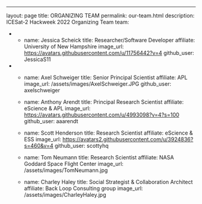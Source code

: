 ---
layout: page
title: ORGANIZING TEAM
permalink: our-team.html
description: ICESat-2 Hackweek 2022 Organizing Team
team:
  - - name: Jessica Scheick
      title: Researcher/Software Developer
      affiliate: University of New Hampshire
      image_url: https://avatars.githubusercontent.com/u/11756442?v=4
      github_user: JessicaS11

  - - name: Axel Schweiger
      title: Senior Principal Scientist
      affiliate: APL
      image_url: /assets/images/AxelSchweiger.JPG
      github_user: axelschweiger

    - name: Anthony Arendt
      title: Principal Research Scientist
      affiliate: eScience & APL
      image_url: https://avatars.githubusercontent.com/u/4993098?v=4?s=100
      github_user: aaarendt

    - name: Scott Henderson
      title: Research Scientist
      affiliate: eScience & ESS
      image_url: https://avatars2.githubusercontent.com/u/3924836?s=460&v=4
      github_user: scottyhq

    - name: Tom Neumann
      title: Research Scientist 
      affiliate: NASA Goddard Space Flight Center 
      image_url: /assets/images/TomNeumann.jpg

    - name: Charley Haley
      title: Social Strategist & Collaboration Architect
      affiliate: Back Loop Consulting group
      image_url: /assets/images/CharleyHaley.jpg